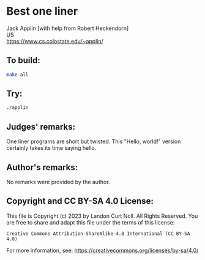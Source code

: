 # Best one liner

Jack Applin [with help from Robert Heckendorn]<br>
US<br>
<https://www.cs.colostate.edu/~applin/>

## To build:

```sh
make all
```

## Try:

```sh
./applin
```

## Judges' remarks:

One liner programs are short but twisted.  This "Hello, world!" version
certainly takes its time saying hello.

## Author's remarks:

No remarks were provided by the author.

## Copyright and CC BY-SA 4.0 License:

This file is Copyright (c) 2023 by Landon Curt Noll.  All Rights Reserved.
You are free to share and adapt this file under the terms of this license:

    Creative Commons Attribution-ShareAlike 4.0 International (CC BY-SA 4.0)

For more information, see: https://creativecommons.org/licenses/by-sa/4.0/
